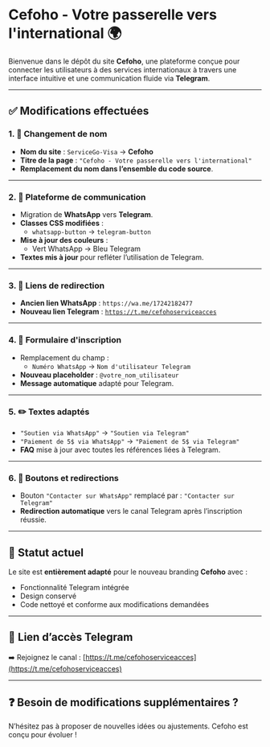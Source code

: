 # Cefoho - Votre passerelle vers l'international 🌍

Bienvenue dans le dépôt du site **Cefoho**, une plateforme conçue pour connecter les utilisateurs à des services internationaux à travers une interface intuitive et une communication fluide via **Telegram**.

---

## ✅ Modifications effectuées

### 1. 🔁 Changement de nom

- **Nom du site** : `ServiceGo-Visa` → **Cefoho**
- **Titre de la page** : `"Cefoho - Votre passerelle vers l'international"`
- **Remplacement du nom dans l’ensemble du code source**.

---

### 2. 💬 Plateforme de communication

- Migration de **WhatsApp** vers **Telegram**.
- **Classes CSS modifiées** :
  - `whatsapp-button` → `telegram-button`
- **Mise à jour des couleurs** :
  - Vert WhatsApp → Bleu Telegram
- **Textes mis à jour** pour refléter l’utilisation de Telegram.

---

### 3. 🔗 Liens de redirection

- **Ancien lien WhatsApp** : `https://wa.me/17242182477`
- **Nouveau lien Telegram** : [`https://t.me/cefohoserviceacces`](https://t.me/cefohoserviceacces)

---

### 4. 📝 Formulaire d'inscription

- Remplacement du champ :
  - `Numéro WhatsApp` → `Nom d'utilisateur Telegram`
- **Nouveau placeholder** : `@votre_nom_utilisateur`
- **Message automatique** adapté pour Telegram.

---

### 5. ✏️ Textes adaptés

- `"Soutien via WhatsApp"` → `"Soutien via Telegram"`
- `"Paiement de 5$ via WhatsApp"` → `"Paiement de 5$ via Telegram"`
- **FAQ** mise à jour avec toutes les références liées à Telegram.

---

### 6. 🧭 Boutons et redirections

- Bouton `"Contacter sur WhatsApp"` remplacé par : `"Contacter sur Telegram"`
- **Redirection automatique** vers le canal Telegram après l’inscription réussie.

---

## 📌 Statut actuel

Le site est **entièrement adapté** pour le nouveau branding **Cefoho** avec :
- Fonctionnalité Telegram intégrée
- Design conservé
- Code nettoyé et conforme aux modifications demandées

---

## 📎 Lien d’accès Telegram

➡️ Rejoignez le canal : [https://t.me/cefohoserviceacces](https://t.me/cefohoserviceacces)

---

## ❓ Besoin de modifications supplémentaires ?

N’hésitez pas à proposer de nouvelles idées ou ajustements. Cefoho est conçu pour évoluer !

